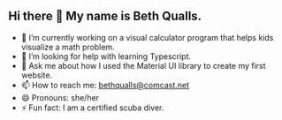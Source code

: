 ## Hi there 👋 My name is Beth Qualls.

- 🔭 I’m currently working on a visual calculator program that helps kids visualize a math problem.
- 🤔 I’m looking for help with learning Typescript.
- 💬 Ask me about how I used the Material UI library to create my first website.
- 📫 How to reach me: bethqualls@comcast.net
- 😄 Pronouns: she/her
- ⚡ Fun fact: I am a certified scuba diver.

